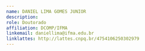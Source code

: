 ```yaml
---
name: DANIEL LIMA GOMES JUNIOR
description: 
role: Doutorado
affiliation: DCOMP/IFMA
linkemail: daniellima@ifma.edu.br
linklattes: http://lattes.cnpq.br/4754106250302979
---
```



